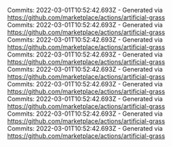 Commits: 2022-03-01T10:52:42.693Z - Generated via https://github.com/marketplace/actions/artificial-grass
<br>
Commits: 2022-03-01T10:52:42.693Z - Generated via https://github.com/marketplace/actions/artificial-grass
<br>
Commits: 2022-03-01T10:52:42.693Z - Generated via https://github.com/marketplace/actions/artificial-grass
<br>
Commits: 2022-03-01T10:52:42.693Z - Generated via https://github.com/marketplace/actions/artificial-grass
<br>
Commits: 2022-03-01T10:52:42.693Z - Generated via https://github.com/marketplace/actions/artificial-grass
<br>
Commits: 2022-03-01T10:52:42.693Z - Generated via https://github.com/marketplace/actions/artificial-grass
<br>
Commits: 2022-03-01T10:52:42.693Z - Generated via https://github.com/marketplace/actions/artificial-grass
<br>
Commits: 2022-03-01T10:52:42.693Z - Generated via https://github.com/marketplace/actions/artificial-grass
<br>
Commits: 2022-03-01T10:52:42.693Z - Generated via https://github.com/marketplace/actions/artificial-grass
<br>
